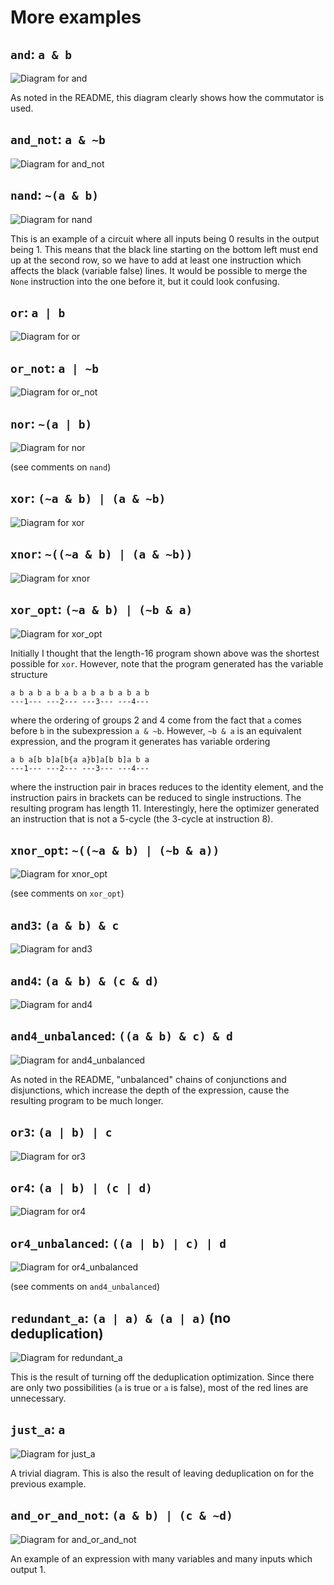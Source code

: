# More examples

## `and`: `a & b`
![Diagram for and](examples/and.png)

As noted in the README, this diagram clearly shows how the commutator is used.
## `and_not`: `a & ~b`
![Diagram for and_not](examples/and_not.png)

## `nand`: `~(a & b)`
![Diagram for nand](examples/nand.png)

This is an example of a circuit where all inputs being 0 results in the output being 1. This means that the black line starting on the bottom left must end up at the second row, so we have to add at least one instruction which affects the black (variable false) lines. It would be possible to merge the `None` instruction into the one before it, but it could look confusing.

## `or`: `a | b`
![Diagram for or](examples/or.png)

## `or_not`: `a | ~b`
![Diagram for or_not](examples/or_not.png)

## `nor`: `~(a | b)`
![Diagram for nor](examples/nor.png)

(see comments on `nand`)

## `xor`: `(~a & b) | (a & ~b)`
![Diagram for xor](examples/xor.png)

## `xnor`: `~((~a & b) | (a & ~b))`
![Diagram for xnor](examples/xnor.png)

## `xor_opt`: `(~a & b) | (~b & a)`
![Diagram for xor_opt](examples/xor_opt.png)

Initially I thought that the length-16 program shown above was the shortest possible for `xor`. However, note that the program generated has the variable structure

    a b a b a b a b a b a b a b a b
    ---1--- ---2--- ---3--- ---4---

where the ordering of groups 2 and 4 come from the fact that `a` comes before `b` in the subexpression `a & ~b`. However, `~b & a` is an equivalent expression, and the program it generates has variable ordering

    a b a[b b]a[b{a a}b]a[b b]a b a
    ---1--- ---2--- ---3--- ---4---

where the instruction pair in braces reduces to the identity element, and the instruction pairs in brackets can be reduced to single instructions. The resulting program has length 11. Interestingly, here the optimizer generated an instruction that is not a 5-cycle (the 3-cycle at instruction 8).
## `xnor_opt`: `~((~a & b) | (~b & a))`
![Diagram for xnor_opt](examples/xnor_opt.png)

(see comments on `xor_opt`)

## `and3`: `(a & b) & c`
![Diagram for and3](examples/and3.png)

## `and4`: `(a & b) & (c & d)`
![Diagram for and4](examples/and4.png)

## `and4_unbalanced`: `((a & b) & c) & d`
![Diagram for and4_unbalanced](examples/and4_unbalanced.png)

As noted in the README, "unbalanced" chains of conjunctions and disjunctions, which increase the depth of the expression, cause the resulting program to be much longer.

## `or3`: `(a | b) | c`
![Diagram for or3](examples/or3.png)

## `or4`: `(a | b) | (c | d)`
![Diagram for or4](examples/or4.png)

## `or4_unbalanced`: `((a | b) | c) | d`
![Diagram for or4_unbalanced](examples/or4_unbalanced.png)

(see comments on `and4_unbalanced`)

## `redundant_a`: `(a | a) & (a | a)` (no deduplication)
![Diagram for redundant_a](examples/redundant_a.png)

This is the result of turning off the deduplication optimization. Since there are only two possibilities (`a` is true or `a` is false), most of the red lines are unnecessary.
## `just_a`: `a`
![Diagram for just_a](examples/just_a.png)

A trivial diagram. This is also the result of leaving deduplication on for the previous example.

## `and_or_and_not`: `(a & b) | (c & ~d)`
![Diagram for and_or_and_not](examples/and_or_and_not.png)

An example of an expression with many variables and many inputs which output 1.
